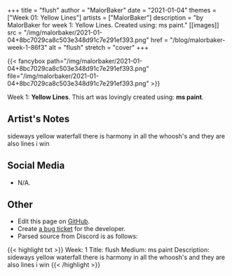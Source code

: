 +++
title =       "flush"
author =      "MalorBaker"
date =        "2021-01-04"
themes =      ["Week 01: Yellow Lines"]
artists =     ["MalorBaker"]
description = "by MalorBaker for week 1: Yellow Lines. Created using: ms paint."
[[images]]
              src = "/img/malorbaker/2021-01-04+8bc7029ca8c503e348d91c7e291ef393.png"
              href = "/blog/malorbaker-week-1-86f3"
              alt = "flush"
              stretch = "cover"
+++


{{< fancybox path="/img/malorbaker/2021-01-04+8bc7029ca8c503e348d91c7e291ef393.png" file="/img/malorbaker/2021-01-04+8bc7029ca8c503e348d91c7e291ef393.png" >}}


Week 1: **Yellow Lines**. This art was lovingly created using: **ms paint**.

## Artist's Notes

sideways yellow waterfall there is harmony in all the whoosh's and they are also lines i win

## Social Media

- N/A.

## Other

- Edit this page on [GitHub](https://github.com/teaminkling/web-refresh/edit/main/blog/content/blog/malorbaker-week-1-86f3.md).
- Create [a bug ticket](https://github.com/teaminkling/web-refresh/issues/new?assignees=&labels=bug&template=problem-report.md&title=) for the developer.
- Parsed source from Discord is as follows:

{{< highlight txt >}}
Week: 1
Title: flush
Medium: ms paint
Description: sideways yellow waterfall there is harmony in all the whoosh's and they are also lines i win
{{< /highlight >}}